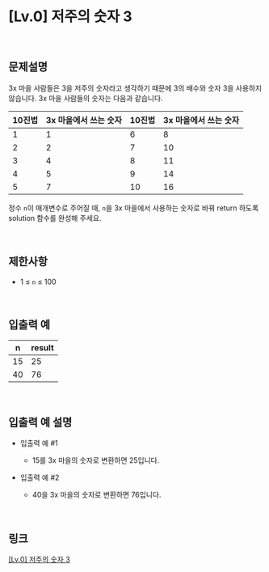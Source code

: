 # [Lv.0] 저주의 숫자 3

<br>

## 문제설명
3x 마을 사람들은 3을 저주의 숫자라고 생각하기 때문에 3의 배수와 숫자 3을 사용하지 않습니다. 3x 마을 사람들의 숫자는 다음과 같습니다.

| 10진법 | 3x 마을에서 쓰는 숫자 | 10진법 | 3x 마을에서 쓰는 숫자 |
|---|---|---|---|
| 1 | 1 | 6 | 8 |
| 2 | 2 | 7 | 10 |
| 3 | 4 | 8 | 11 |
| 4 | 5 | 9 | 14 |
| 5 | 7 | 10 | 16 |

정수 `n`이 매개변수로 주어질 때, `n`을 3x 마을에서 사용하는 숫자로 바꿔 return 하도록 solution 함수를 완성해 주세요.

<br>

## 제한사항
- 1 ≤ `n` ≤ 100

<br>

## 입출력 예
| n | result |
|---|---|
| 15 | 25 |
| 40 | 76 |

<br>

## 입출력 예 설명
- 입출력 예 #1
    - 15를 3x 마을의 숫자로 변환하면 25입니다.

- 입출력 예 #2
    - 40을 3x 마을의 숫자로 변환하면 76입니다.

<br>

## 링크
[[Lv.0] 저주의 숫자 3](https://school.programmers.co.kr/learn/courses/30/lessons/120871)
